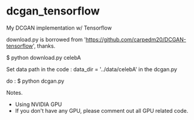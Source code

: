 # dcgan_tensorflow
My DCGAN implementation w/ Tensorflow


download.py is borrowed from 'https://github.com/carpedm20/DCGAN-tensorflow', thanks. 

$ python download.py celebA

Set data path in the code :
data_dir = '../data/celebA'  in the dcgan.py

do :
$ python dcgan.py


Notes.
- Using NVIDIA GPU 
- If you don't have any GPU, please comment out all GPU related code.






